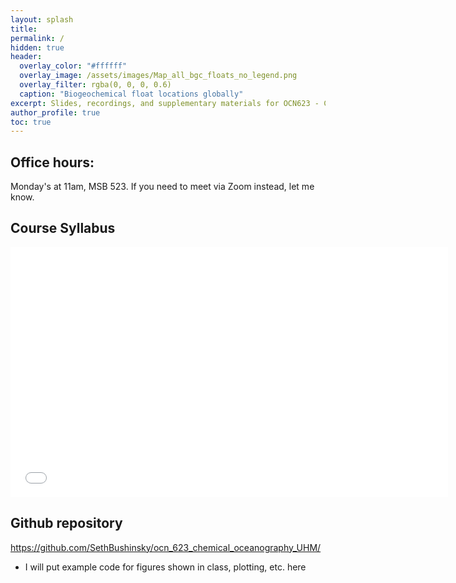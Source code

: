 ```yaml
---
layout: splash
title:  
permalink: /
hidden: true
header:
  overlay_color: "#ffffff"
  overlay_image: /assets/images/Map_all_bgc_floats_no_legend.png
  overlay_filter: rgba(0, 0, 0, 0.6)
  caption: "Biogeochemical float locations globally"
excerpt: Slides, recordings, and supplementary materials for OCN623 - Chemical Oceanography at the University of Hawaiʻi at Mānoa
author_profile: true
toc: true
---
```

## Office hours:
Monday's at 11am, MSB 523. If you need to meet via Zoom instead, let me know.

## Course Syllabus
<embed src="assets/pdfs/OCN_623_Syllabus_2025_v2.pdf" type="application/pdf" width="700px" height="400px" />

## Github repository
<https://github.com/SethBushinsky/ocn_623_chemical_oceanography_UHM/>
- I will put example code for figures shown in class, plotting, etc. here

